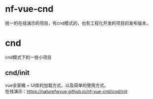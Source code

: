 # nf-vue-cnd
统一的在线演示的项目，有cnd模式的，也有工程化开发的项目的发布版本。  

# cnd
cnd模式下的一些小项目  

## cnd/init
vue全家桶 + UI库的加载方式，以及简单的使用方式。  
在线演示：https://naturefwvue.github.io/nf-vue-cnd/cnd/init  
